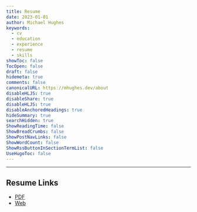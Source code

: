 ```yaml
---
title: Resume
date: 2023-01-01
author: Michael Hughes
keywords:
  - cv
  - education
  - experience
  - resume
  - skills
showToc: false
TocOpen: false
draft: false
hidemeta: true
comments: false
canonicalURL: https://mhughes.dev/about
disableHLJS: true
disableShare: true
disableHLJS: true
disableAnchoredHeadings: true
hideSummary: true
searchHidden: true
ShowReadingTime: false
ShowBreadCrumbs: false
ShowPostNavLinks: false
ShowWordCount: false
ShowRssButtonInSectionTermList: false
UseHugoToc: false
---
```


---

## Resume Links

* [PDF](https://mhughes.dev/michael-hughes-resume.pdf)
* [Web](https://standardresume.co/r/mhughes-dev-resume)
